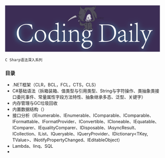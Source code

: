 
![](https://raw.githubusercontent.com/coding-daily/awesome-csharp/master/logo-lg.png)

    C Sharp语法深入系列

### 目录

- .NET框架（CLR，BCL，FCL，CTS，CLS）
- C#基础语法（拆箱装箱、值类型与引用类型、String与字符操作、类抽象类接口委托事件、常量属性字段方法特性、抽象继承多态、泛型、关键字）
- 内存管理与GC垃圾回收
- 内置数据结构（）
- 接口分析（IEnumerable、IEnumerable<T>、IComparable、IComparable<in T>、IFormattable、IFormatProvider、IConvertible、ICloneable、IEquatable<T>、IComparer<in T>、IEqualityComparer<in T>、IDisposable、IAsyncResult、ICollection<T>、IList<T>、IQueryable、IQueryProvider、IDictionary<TKey, TValue>、INotifyPropertyChanged、IEditableObject）
- Lambda、linq、SQL
- 
